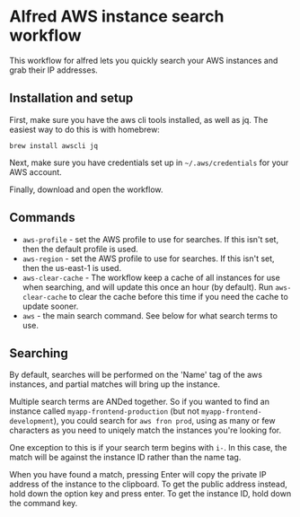 # Alfred AWS instance search workflow

This workflow for alfred lets you quickly search your AWS instances and grab
their IP addresses.

## Installation and setup

First, make sure you have the aws cli tools installed, as well as jq. The
easiest way to do this is with homebrew:

    brew install awscli jq

Next, make sure you have credentials set up in `~/.aws/credentials` for your
AWS account.

Finally, download and open the workflow.

## Commands

* `aws-profile` - set the AWS profile to use for searches. If this isn't set,
  then the default profile is used.
* `aws-region` - set the AWS profile to use for searches. If this isn't set,
  then the us-east-1 is used.
* `aws-clear-cache` - The workflow keep a cache of all instances for use when
  searching, and will update this once an hour (by default). Run
  `aws-clear-cache` to clear the cache before this time if you need the cache
  to update sooner.
* `aws` - the main search command. See below for what search terms to use.


## Searching

By default, searches will be performed on the 'Name' tag of the aws instances,
and partial matches will bring up the instance.

Multiple search terms are ANDed together. So if you wanted to find an instance
called `myapp-frontend-production` (but not `myapp-frontend-development`), you
could search for `aws fron prod`, using as many or few characters as you need
to uniqely match the instances you're looking for.

One exception to this is if your search term begins with `i-`. In this case,
the match will be against the instance ID rather than the name tag.

When you have found a match, pressing Enter will copy the private IP address
of the instance to the clipboard. To get the public address instead, hold down
the option key and press enter. To get the instance ID, hold down the command
key.
